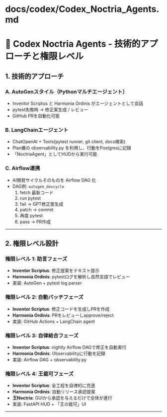 # docs/codex/Codex_Noctria_Agents.md

# 🤖 Codex Noctria Agents - 技術的アプローチと権限レベル

## 1. 技術的アプローチ

### A. AutoGenスタイル（Pythonマルチエージェント）
- Inventor Scriptus と Harmonia Ordinis がエージェントとして会話
- pytest失敗時 → 修正案生成 / レビュー
- GitHub PRを自動化可能

### B. LangChainエージェント
- ChatOpenAI + Tools(pytest runner, git client, docs検索)
- Plan層の observability.py を利用し、行動をPostgresに記録
- 「NoctriaAgent」としてHUDから実行可能

### C. Airflow連携
- AI開発サイクルそのものを Airflow DAG 化
- DAG例: `autogen_devcycle`
  1. fetch 最新コード
  2. run pytest
  3. fail → GPT修正案生成
  4. patch → commit
  5. 再度 pytest
  6. pass → PR作成

---

## 2. 権限レベル設計

### 権限レベル 1: 助言フェーズ
- **Inventor Scriptus**: 修正提案をテキスト提示
- **Harmonia Ordinis**: pytestログを解析し自然言語でレビュー
- 実装: AutoGen + pytest log parser

### 権限レベル 2: 自動パッチフェーズ
- **Inventor Scriptus**: 修正コードを生成しPRを作成
- **Harmonia Ordinis**: PRをレビューしapprove/reject
- 実装: GitHub Actions + LangChain agent

### 権限レベル 3: 自律結合フェーズ
- **Inventor Scriptus**: nightly Airflow DAGで修正を自動実行
- **Harmonia Ordinis**: Observabilityに行動を記録
- 実装: Airflow DAG + observability.py

### 権限レベル 4: 王裁可フェーズ
- **Inventor Scriptus**: 全工程を自律的に完遂
- **Harmonia Ordinis**: 自動リリース承認提案
- **王Noctria**: GUIから承認を与えるだけで全体が進行
- 実装: FastAPI HUD + 「王の裁可」UI

---
